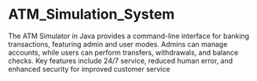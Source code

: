 # ATM_Simulation_System
The ATM Simulator in Java provides a command-line interface for banking transactions, featuring admin and user modes. Admins can manage accounts, while users can perform transfers, withdrawals, and balance checks. Key features include 24/7 service, reduced human error, and enhanced security for improved customer service

